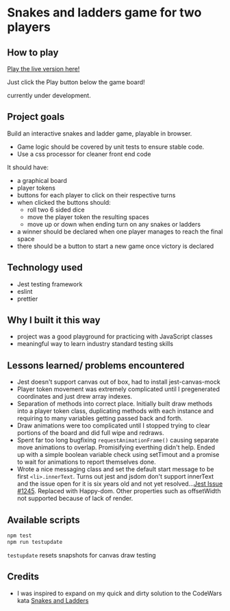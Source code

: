# Snakes and ladders game for two players

## How to play

[Play the live version here!](https://david-abell.github.io/snakes-and-ladders/)

Just click the Play button below the game board!

currently under development.

## Project goals

Build an interactive snakes and ladder game, playable in browser.

- Game logic should be covered by unit tests to ensure stable code.
- Use a css processor for cleaner front end code

It should have:

- a graphical board
- player tokens
- buttons for each player to click on their respective turns
- when clicked the buttons should:
  - roll two 6 sided dice
  - move the player token the resulting spaces
  - move up or down when ending turn on any snakes or ladders
- a winner should be declared when one player manages to reach the final space
- there should be a button to start a new game once victory is declared

## Technology used

- Jest testing framework
- eslint
- prettier

## Why I built it this way

- project was a good playground for practicing with JavaScript classes
- meaningful way to learn industry standard testing skills

## Lessons learned/ problems encountered

- Jest doesn't support canvas out of box, had to install jest-canvas-mock
- Player token movement was extremely complicated until I pregenerated coordinates and just drew array indexes.
- Separation of methods into correct place. Initially built draw methods into a player token class, duplicating methods with each instance and requiring to many variables getting passed back and forth.
- Draw animations were too complicated until I stopped trying to clear portions of the board and did full wipe and redraws.
- Spent far too long bugfixing `requestAnimationFrame()` causing separate move animations to overlap. Promisifying everthing didn't help. Ended up with a simple boolean variable check using setTimout and a promise to wait for animations to report themselves done.
- Wrote a nice messaging class and set the default start message to be first `<li>.innerText`. Turns out jest and jsdom don't support innerText and the issue open for it is six years old and not yet resolved...[Jest Issue #1245](https://github.com/jsdom/jsdom/issues/1245). Replaced with Happy-dom. Other properties such as offsetWidth not supported because of lack of render.

## Available scripts

```bash
npm test
npm run testupdate
```

`testupdate` resets snapshots for canvas draw testing

## Credits

- I was inspired to expand on my quick and dirty solution to the CodeWars kata [Snakes and Ladders](https://www.codewars.com/kata/587136ba2eefcb92a9000027/javascript)
